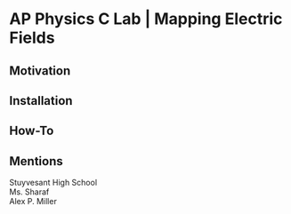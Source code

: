 # AP Physics C Lab | Mapping Electric Fields

## Motivation

## Installation

## How-To

## Mentions
Stuyvesant High School <br>
Ms. Sharaf <br>
Alex P. Miller
